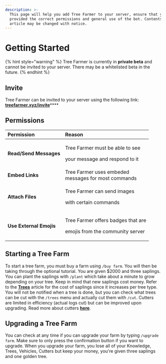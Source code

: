```yaml
---
description: >-
  This page will help you add Tree Farmer to your server, ensure that you
  provided the correct permissions and general use of the bot. Contents of this
  article may be changed with notice.
---
```


# Getting Started

{% hint style="warning" %}
Tree Farmer is currently in **private beta** and cannot be invited to your server. There may be a whitelisted beta in the future.
{% endhint %}

## Invite

Tree Farmer can be invited to your server using the following link: [**treefarmer.xyz/invite**](https://treefarmer.xyz/invite)\*\*\*\*

## Permissions

<table>
  <thead>
    <tr>
      <th style="text-align:left">Permission</th>
      <th style="text-align:left">Reason</th>
    </tr>
  </thead>
  <tbody>
    <tr>
      <td style="text-align:left"><b>Read/Send Messages</b>
      </td>
      <td style="text-align:left">
        <p>Tree Farmer must be able to see</p>
        <p>your message and respond to it</p>
      </td>
    </tr>
    <tr>
      <td style="text-align:left"><b>Embed Links</b>
      </td>
      <td style="text-align:left">Tree Farmer uses embeded
        <br />messages for most commands</td>
    </tr>
    <tr>
      <td style="text-align:left"><b>Attach Files</b>
      </td>
      <td style="text-align:left">
        <p>Tree Farmer can send images</p>
        <p>with certain commands</p>
      </td>
    </tr>
    <tr>
      <td style="text-align:left"><b>Use External Emojis</b>
      </td>
      <td style="text-align:left">
        <p>Tree Farmer offers badges that are</p>
        <p>emojis from the community server</p>
      </td>
    </tr>
  </tbody>
</table>

## Starting a Tree Farm

To start a tree farm, you must buy a farm using `/buy farm`. You will then be taking through the optional tutorial. You are given $2000 and three saplings. You can plant the saplings with `/plant` which take about a minute to grow depending on your tree. Keep in mind that new saplings cost money. Refer to the [**Trees**](trees.md) article for the cost of saplings since it increases per tree type. You will not be notified when a tree is done, but you can check what trees can be cut with the `/trees` menu and actually cut them with `/cut`. Cutters are limited in efficiency \(actual logs cut\) but can be improved upon upgrading. Read more about cutters [**here**](cutters.md).

## Upgrading a Tree Farm

You can check at any time if you can upgrade your farm by typing `/upgrade farm`. Make sure to only press the confirmation button if you want to upgrade. When you upgrade your farm, you lose all of your Knowledge, Trees, Vehicles, Cutters but keep your money, you're given three saplings and one golden tree.

